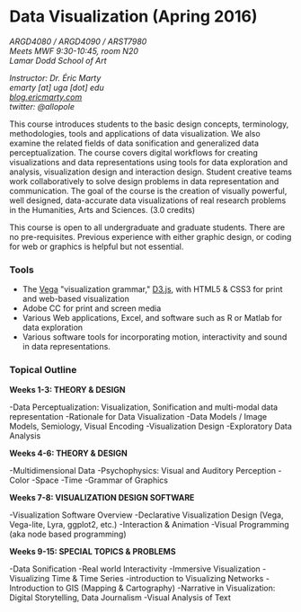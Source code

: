 # Data Visualization (Apring 2016)

*ARGD4080 / ARGD4090 / ARST7980*  
*Meets MWF 9:30-10:45, room N20*  
*Lamar Dodd School of Art*

*Instructor: Dr. Éric Marty*  
*emarty \[at\] uga \[dot\] edu*  
*[blog.ericmarty.com](http://blog.ericmarty.com)*  
*twitter: @allopole*  

This course introduces students to the basic design concepts, terminology, methodologies, tools and applications of data visualization.  We also examine the related fields of data sonification and generalized data perceptualization.  The course covers digital workflows for creating visualizations and data representations using tools for data exploration and analysis, visualization design and interaction design. Student creative teams work collaboratively to solve design problems in data representation and communication. The goal of the course is the creation of visually powerful, well designed, data-accurate data visualizations of real research problems in the Humanities, Arts and Sciences.  (3.0 credits)

This course is open to all undergraduate and graduate students.  There are no pre-requisites.  Previous experience with either graphic design, or coding for web or graphics is helpful but not essential.

### Tools

- The [Vega](http://vega.github.io/) "visualization grammar," [D3.js](http://d3js.org/), with HTML5 & CSS3 for print and web-based visualization
- Adobe CC for print and screen media
- Various Web applications, Excel, and software such as R or Matlab for data exploration
- Various software tools for incorporating motion, interactivity and sound in data representations.  
 
### Topical Outline
 
**Weeks 1-3: THEORY & DESIGN**

-Data Perceptualization: Visualization, Sonification and multi-modal data representation
-Rationale for Data Visualization
-Data Models / Image Models, Semiology, Visual Encoding
-Visualization Design
-Exploratory Data Analysis
 
**Weeks 4-6: THEORY & DESIGN**

-Multidimensional Data
-Psychophysics: Visual and Auditory Perception
-Color
-Space
-Time
-Grammar of Graphics
 
**Weeks 7-8: VISUALIZATION DESIGN SOFTWARE**

-Visualization Software Overview
-Declarative Visualization Design (Vega, Vega-lite, Lyra, ggplot2, etc.)
-Interaction & Animation
-Visual Programming (aka node based programming)

**Weeks 9-15: SPECIAL TOPICS & PROBLEMS**

-Data Sonification
-Real world Interactivity
-Immersive Visualization
-Visualizing Time & Time Series
-introduction to Visualizing Networks
-Introduction to GIS (Mapping & Cartography)
-Narrative in Visualization: Digital Storytelling, Data Journalism
-Visual Analysis of Text
